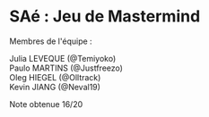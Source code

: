 # SAé : Jeu de Mastermind

Membres de l'équipe :

Julia LEVEQUE (@Temiyoko)  
Paulo MARTINS (@Justfreezo)  
Oleg HIEGEL (@Olltrack)  
Kevin JIANG (@Neval19)  
  
Note obtenue 16/20

